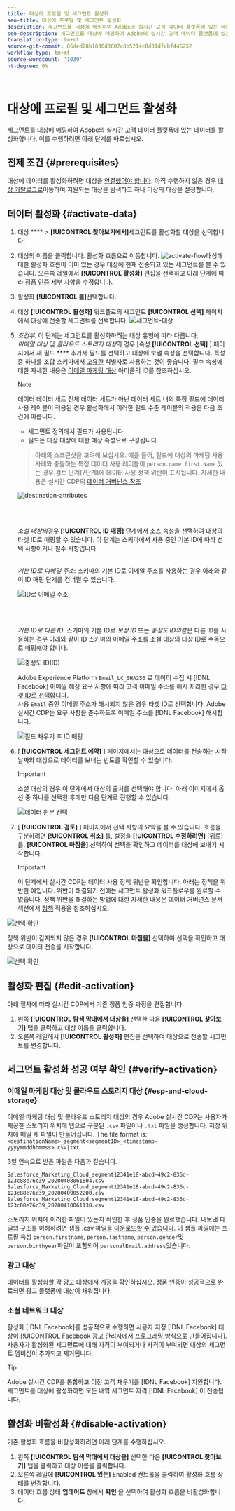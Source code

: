 ```yaml
---
title: 대상에 프로필 및 세그먼트 활성화
seo-title: 대상에 프로필 및 세그먼트 활성화
description: 세그먼트를 대상에 매핑하여 Adobe의 실시간 고객 데이터 플랫폼에 있는 데이터를 활성화합니다. 이를 수행하려면 아래 단계를 따르십시오.
seo-description: 세그먼트를 대상에 매핑하여 Adobe의 실시간 고객 데이터 플랫폼에 있는 데이터를 활성화합니다. 이를 수행하려면 아래 단계를 따르십시오.
translation-type: tm+mt
source-git-commit: 86ded28b1830d3607c8b5214c8d31dfcbf446252
workflow-type: tm+mt
source-wordcount: '1039'
ht-degree: 0%

---
```



# 대상에 프로필 및 세그먼트 활성화

세그먼트를 대상에 매핑하여 Adobe의 실시간 고객 데이터 플랫폼에 있는 데이터를 활성화합니다. 이를 수행하려면 아래 단계를 따르십시오.

## 전제 조건 {#prerequisites}

대상에 데이터를 활성화하려면 대상을 [연결했어야 합니다](/help/rtcdp/destinations/connect-destination.md). 아직 수행하지 않은 경우 [대상 카탈로그로](/help/rtcdp/destinations/destinations-catalog.md)이동하여 지원되는 대상을 탐색하고 하나 이상의 대상을 설정합니다.

## 데이터 활성화 {#activate-data}

1. 대상 **** > **[!UICONTROL 찾아보기에서]**&#x200B;세그먼트를 활성화할 대상을 선택합니다.
2. 대상의 이름을 클릭합니다. 활성화 흐름으로 이동합니다.
   ![activate-flow](/help/rtcdp/destinations/assets/activate-flow.png)대상에 대한 활성화 흐름이 이미 있는 경우 대상에 현재 전송되고 있는 세그먼트를 볼 수 있습니다. 오른쪽 레일에서 **[!UICONTROL 활성화]** 편집을 선택하고 아래 단계에 따라 정품 인증 세부 사항을 수정합니다.
3. 활성화 **[!UICONTROL 를]**&#x200B;선택합니다.
4. 대상 **[!UICONTROL 활성화]** 워크플로의 세그먼트 **[!UICONTROL 선택]** 페이지에서 대상에 전송할 세그먼트를 선택합니다.
   ![세그먼트-대상](/help/rtcdp/destinations/assets/email-select-segments.png)
5. *조건부*. 이 단계는 세그먼트를 활성화하려는 대상 유형에 따라 다릅니다. <br> *이메일 대상* 및 *클라우드 스토리지 대상*&#x200B;의 경우 [속성 **[!UICONTROL 선택]** ] 페이지에서 새 필드 **** 추가새 필드를 선택하고 대상에 보낼 속성을 선택합니다.
특성 중 하나를 조합 스키마에서 [고유한](/help/rtcdp/destinations/email-marketing-destinations.md#identity) 식별자로 사용하는 것이 좋습니다. 필수 속성에 대한 자세한 내용은 [이메일 마케팅 대상](/help/rtcdp/destinations/email-marketing-destinations.md#identity) 아티클의 ID를 참조하십시오.

   >[!NOTE]
   > 
   >데이터 데이터 세트 전체 데이터 세트가 아닌 데이터 세트 내의 특정 필드에 데이터 사용 레이블이 적용된 경우 활성화에서 이러한 필드 수준 레이블의 적용은 다음 조건에 따릅니다.
   >* 세그먼트 정의에서 필드가 사용됩니다.
   >* 필드는 대상 대상에 대한 예상 속성으로 구성됩니다.

   >
   > 아래의 스크린샷을 고려해 보십시오. 예를 들어, 필드에 대상의 마케팅 사용 사례와 충돌하는 특정 데이터 사용 레이블이 `person.name.first.Name` 있는 경우 검토 단계(7단계)에 데이터 사용 정책 위반이 표시됩니다. 자세한 내용은 실시간 CDP의 [데이터 거버넌스 참조](/help/rtcdp/privacy/data-governance-overview.md#destinations)

   ![destination-attributes](/help/rtcdp/destinations/assets/select-attributes-step.png)

   <br> 

   *소셜 대상의*&#x200B;경우 **[!UICONTROL ID 매핑]** 단계에서 소스 속성을 선택하여 대상의 타겟 ID로 매핑할 수 있습니다. 이 단계는 스키마에서 사용 중인 기본 ID에 따라 선택 사항이거나 필수 사항입니다. <br> 

   *기본 ID로 이메일 주소*: 스키마의 기본 ID로 이메일 주소를 사용하는 경우 아래와 같이 ID 매핑 단계를 건너뛸 수 있습니다.

   ![ID로 이메일 주소](/help/rtcdp/destinations/assets/email-as-identity.gif)

   <br> 

   *기본 ID로 다른 ID*: 스키마의 기본 ID로 *보상 ID* 또는 *충성도 ID와*&#x200B;같은 다른 ID를 사용하는 경우 아래와 같이 ID 스키마의 이메일 주소를 소셜 대상의 대상 ID로 수동으로 매핑해야 합니다.

   ![충성도 ID(ID)](/help/rtcdp/destinations/assets/rewardsid-as-identity.gif)


   Adobe Experience Platform `Email_LC_SHA256` 로 데이터 수집 시 [!DNL Facebook] 이메일 해싱 요구 사항에 따라 고객 이메일 주소를 해시 처리한 경우 [타겟 ID로 선택합니다](/help/rtcdp/destinations/facebook-destination.md#email-hashing-requirements). <br> 사용 `Email` 중인 이메일 주소가 해시되지 않은 경우 타겟 ID로 선택합니다. Adobe 실시간 CDP는 요구 사항을 준수하도록 이메일 주소를 [!DNL Facebook] 해시합니다.

   ![필드 채우기 후 ID 매핑](/help/rtcdp/destinations/assets/identity-mapping.png)

6. [ **[!UICONTROL 세그먼트 예약]** ] 페이지에서는 대상으로 데이터를 전송하는 시작 날짜와 대상으로 데이터를 보내는 빈도를 확인할 수 있습니다.

   >[!IMPORTANT]
   >
   >소셜 대상의 경우 이 단계에서 대상의 출처를 선택해야 합니다. 아래 이미지에서 옵션 중 하나를 선택한 후에만 다음 단계로 진행할 수 있습니다.

   ![데이터 원본 선택](/help/rtcdp/destinations/assets/choose-data-origin.png)

7. [ **[!UICONTROL 검토]** ] 페이지에서 선택 사항의 요약을 볼 수 있습니다. 흐름을 구분하려면 **[!UICONTROL 취소]** 를, 설정을 **[!UICONTROL 수정하려면]** [뒤로]를, **[!UICONTROL 마침을]** 선택하여 선택을 확인하고 데이터를 대상에 보내기 시작합니다.

   >[!IMPORTANT]
   >
   >이 단계에서 실시간 CDP는 데이터 사용 정책 위반을 확인합니다. 아래는 정책을 위반한 예입니다. 위반이 해결되기 전에는 세그먼트 활성화 워크플로우를 완료할 수 없습니다. 정책 위반을 해결하는 방법에 대한 자세한 내용은 데이터 거버넌스 문서 섹션에서 [정책](/help/rtcdp/privacy/data-governance-overview.md#enforcement) 적용을 참조하십시오.

![선택 확인](/help/rtcdp/destinations/assets/data-policy-violation.png)

정책 위반이 감지되지 않은 경우 **[!UICONTROL 마침을]** 선택하여 선택을 확인하고 대상으로 데이터 전송을 시작합니다.

![선택 확인](/help/rtcdp/destinations/assets/confirm-selection.png)



## 활성화 편집 {#edit-activation}

아래 절차에 따라 실시간 CDP에서 기존 정품 인증 과정을 편집합니다.

1. 왼쪽 **[!UICONTROL 탐색 막대에서 대상을]** 선택한 다음 **[!UICONTROL 찾아보기]** 탭을 클릭하고 대상 이름을 클릭합니다.
2. 오른쪽 레일에서 **[!UICONTROL 활성화]** 편집을 선택하여 대상으로 전송할 세그먼트를 변경합니다.

## 세그먼트 활성화 성공 여부 확인 {#verify-activation}

### 이메일 마케팅 대상 및 클라우드 스토리지 대상 {#esp-and-cloud-storage}

이메일 마케팅 대상 및 클라우드 스토리지 대상의 경우 Adobe 실시간 CDP는 사용자가 제공한 스토리지 위치에 탭으로 구분된 `.csv` 파일이나 `.txt` 파일을 생성합니다. 저장 위치에 매일 새 파일이 만들어집니다. The file format is:
`<destinationName>_segment<segmentID>_<timestamp-yyyymmddhhmmss>.csv|txt`

3일 연속으로 받은 파일은 다음과 같습니다.

```
Salesforce_Marketing_Cloud_segment12341e18-abcd-49c2-836d-123c88e76c39_20200408061804.csv
Salesforce_Marketing_Cloud_segment12341e18-abcd-49c2-836d-123c88e76c39_20200409052200.csv
Salesforce_Marketing_Cloud_segment12341e18-abcd-49c2-836d-123c88e76c39_20200410061130.csv
```

스토리지 위치에 이러한 파일이 있는지 확인한 후 정품 인증을 완료했습니다. 내보낸 파일의 구조를 이해하려면 샘플 .csv 파일을 [다운로드할 수 있습니다](/help/rtcdp/destinations/assets/sample_export_file_segment12341e18-abcd-49c2-836d-123c88e76c39_20200408061804.csv). 이 샘플 파일에는 프로필 속성 `person.firstname`, `person.lastname`, `person.gender`및 `person.birthyear`파일이 포함되어 `personalEmail.address`있습니다.

### 광고 대상

데이터를 활성화할 각 광고 대상에서 계정을 확인하십시오. 정품 인증이 성공적으로 완료되면 광고 플랫폼에 대상이 채워집니다.

### 소셜 네트워크 대상

활성화 [!DNL Facebook]를 성공적으로 수행하면 사용자 지정 [!DNL Facebook] 대상이 [[!UICONTROL Facebook 광고 관리자에서 프로그래밍 방식으로 만들어집니다]](https://www.facebook.com/adsmanager/manage/). 사용자가 활성화된 세그먼트에 대해 자격이 부여되거나 자격이 부여되면 대상의 세그먼트 멤버십이 추가되고 제거됩니다.

>[!TIP]
>
>Adobe 실시간 CDP를 통합하고 이전 고객 채우기를 [!DNL Facebook] 지원합니다. 세그먼트를 대상에 활성화하면 모든 내역 세그먼트 자격 [!DNL Facebook] 이 전송됩니다.

## 활성화 비활성화 {#disable-activation}

기존 활성화 흐름을 비활성화하려면 아래 단계를 수행하십시오.

1. 왼쪽 **[!UICONTROL 탐색 막대에서 대상을]** 선택한 다음 **[!UICONTROL 찾아보기]** 탭을 클릭하고 대상 이름을 클릭합니다.
2. 오른쪽 레일에 **[!UICONTROL 있는]** Enabled 컨트롤을 클릭하여 활성화 흐름 상태를 변경합니다.
3. 데이터 흐름 상태 **업데이트** 창에서 **확인** 을 선택하여 활성화 흐름을 비활성화합니다.
